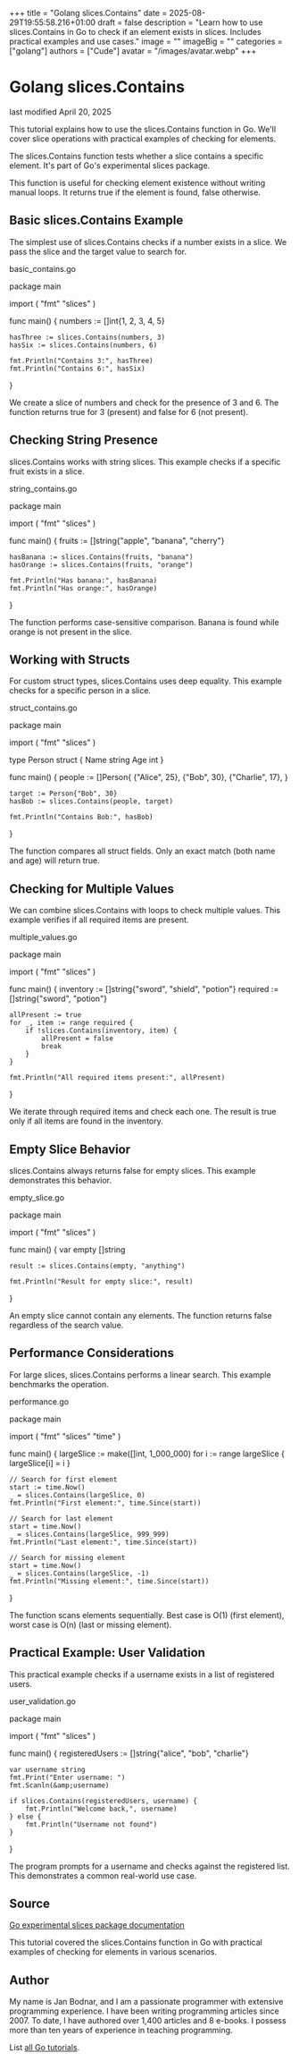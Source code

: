 +++
title = "Golang slices.Contains"
date = 2025-08-29T19:55:58.216+01:00
draft = false
description = "Learn how to use slices.Contains in Go to check if an element exists in slices. Includes practical examples and use cases."
image = ""
imageBig = ""
categories = ["golang"]
authors = ["Cude"]
avatar = "/images/avatar.webp"
+++

# Golang slices.Contains

last modified April 20, 2025

This tutorial explains how to use the slices.Contains function in Go.
We'll cover slice operations with practical examples of checking for elements.

The slices.Contains function tests whether a slice contains a specific
element. It's part of Go's experimental slices package.

This function is useful for checking element existence without writing manual
loops. It returns true if the element is found, false otherwise.

## Basic slices.Contains Example

The simplest use of slices.Contains checks if a number exists in a
slice. We pass the slice and the target value to search for.

basic_contains.go
  

package main

import (
    "fmt"
    "slices"
)

func main() {
    numbers := []int{1, 2, 3, 4, 5}
    
    hasThree := slices.Contains(numbers, 3)
    hasSix := slices.Contains(numbers, 6)
    
    fmt.Println("Contains 3:", hasThree)
    fmt.Println("Contains 6:", hasSix)
}

We create a slice of numbers and check for the presence of 3 and 6. The function
returns true for 3 (present) and false for 6 (not present).

## Checking String Presence

slices.Contains works with string slices. This example checks if a
specific fruit exists in a slice.

string_contains.go
  

package main

import (
    "fmt"
    "slices"
)

func main() {
    fruits := []string{"apple", "banana", "cherry"}
    
    hasBanana := slices.Contains(fruits, "banana")
    hasOrange := slices.Contains(fruits, "orange")
    
    fmt.Println("Has banana:", hasBanana)
    fmt.Println("Has orange:", hasOrange)
}

The function performs case-sensitive comparison. Banana is found while orange is
not present in the slice.

## Working with Structs

For custom struct types, slices.Contains uses deep equality. This
example checks for a specific person in a slice.

struct_contains.go
  

package main

import (
    "fmt"
    "slices"
)

type Person struct {
    Name string
    Age  int
}

func main() {
    people := []Person{
        {"Alice", 25},
        {"Bob", 30},
        {"Charlie", 17},
    }
    
    target := Person{"Bob", 30}
    hasBob := slices.Contains(people, target)
    
    fmt.Println("Contains Bob:", hasBob)
}

The function compares all struct fields. Only an exact match (both name and age)
will return true.

## Checking for Multiple Values

We can combine slices.Contains with loops to check multiple values.
This example verifies if all required items are present.

multiple_values.go
  

package main

import (
    "fmt"
    "slices"
)

func main() {
    inventory := []string{"sword", "shield", "potion"}
    required := []string{"sword", "potion"}
    
    allPresent := true
    for _, item := range required {
        if !slices.Contains(inventory, item) {
            allPresent = false
            break
        }
    }
    
    fmt.Println("All required items present:", allPresent)
}

We iterate through required items and check each one. The result is true only if
all items are found in the inventory.

## Empty Slice Behavior

slices.Contains always returns false for empty slices. This example
demonstrates this behavior.

empty_slice.go
  

package main

import (
    "fmt"
    "slices"
)

func main() {
    var empty []string
    
    result := slices.Contains(empty, "anything")
    
    fmt.Println("Result for empty slice:", result)
}

An empty slice cannot contain any elements. The function returns false regardless
of the search value.

## Performance Considerations

For large slices, slices.Contains performs a linear search. This
example benchmarks the operation.

performance.go
  

package main

import (
    "fmt"
    "slices"
    "time"
)

func main() {
    largeSlice := make([]int, 1_000_000)
    for i := range largeSlice {
        largeSlice[i] = i
    }
    
    // Search for first element
    start := time.Now()
    _ = slices.Contains(largeSlice, 0)
    fmt.Println("First element:", time.Since(start))
    
    // Search for last element
    start = time.Now()
    _ = slices.Contains(largeSlice, 999_999)
    fmt.Println("Last element:", time.Since(start))
    
    // Search for missing element
    start = time.Now()
    _ = slices.Contains(largeSlice, -1)
    fmt.Println("Missing element:", time.Since(start))
}

The function scans elements sequentially. Best case is O(1) (first element),
worst case is O(n) (last or missing element).

## Practical Example: User Validation

This practical example checks if a username exists in a list of registered users.

user_validation.go
  

package main

import (
    "fmt"
    "slices"
)

func main() {
    registeredUsers := []string{"alice", "bob", "charlie"}
    
    var username string
    fmt.Print("Enter username: ")
    fmt.Scanln(&amp;username)
    
    if slices.Contains(registeredUsers, username) {
        fmt.Println("Welcome back,", username)
    } else {
        fmt.Println("Username not found")
    }
}

The program prompts for a username and checks against the registered list. This
demonstrates a common real-world use case.

## Source

[Go experimental slices package documentation](https://pkg.go.dev/golang.org/x/exp/slices)

This tutorial covered the slices.Contains function in Go with practical
examples of checking for elements in various scenarios.

## Author

My name is Jan Bodnar, and I am a passionate programmer with extensive
programming experience. I have been writing programming articles since 2007.
To date, I have authored over 1,400 articles and 8 e-books. I possess more
than ten years of experience in teaching programming.

List [all Go tutorials](/golang/).